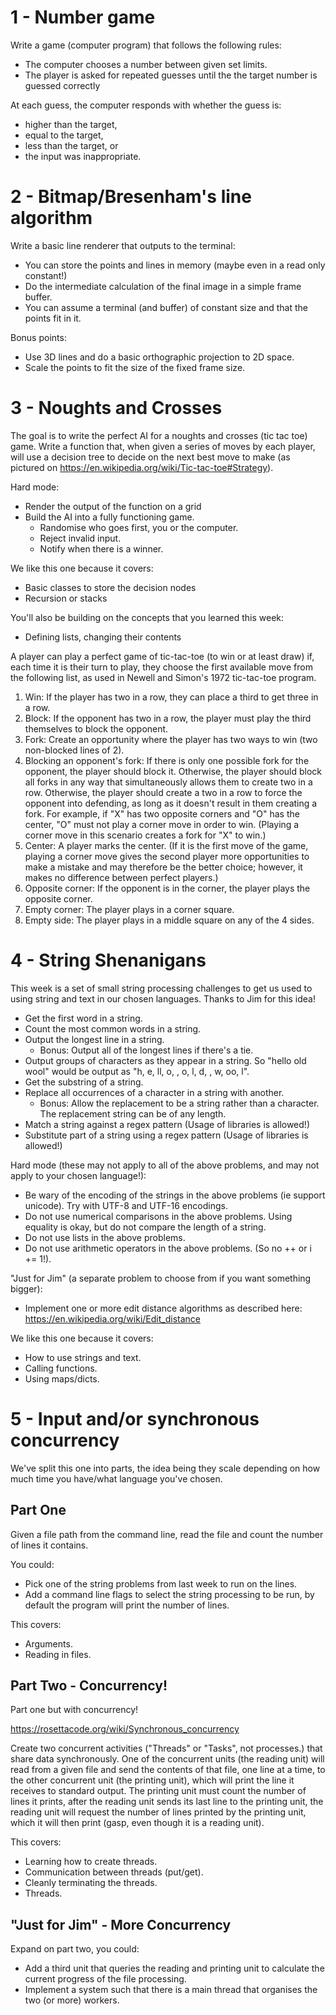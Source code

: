 # 1 - Number game

Write a game (computer program) that follows the following rules:

- The computer chooses a number between given set limits.
- The player is asked for repeated guesses until the the target number is guessed correctly

At each guess, the computer responds with whether the guess is:

- higher than the target,
- equal to the target,
- less than the target, or
- the input was inappropriate.

# 2 - Bitmap/Bresenham's line algorithm

Write a basic line renderer that outputs to the terminal:

- You can store the points and lines in memory (maybe even in a read only constant!)
- Do the intermediate calculation of the final image in a simple frame buffer.
- You can assume a terminal (and buffer) of constant size and that the points fit in it.

Bonus points:

- Use 3D lines and do a basic orthographic projection to 2D space.
- Scale the points to fit the size of the fixed frame size.

# 3 - Noughts and Crosses

The goal is to write the perfect AI for a noughts and crosses (tic tac toe) game.
Write a function that, when given a series of moves by each player, will use a decision tree to decide on the next best move to make (as pictured on https://en.wikipedia.org/wiki/Tic-tac-toe#Strategy).

Hard mode:

- Render the output of the function on a grid
- Build the AI into a fully functioning game.
  - Randomise who goes first, you or the computer.
  - Reject invalid input.
  - Notify when there is a winner.

We like this one because it covers:

- Basic classes to store the decision nodes
- Recursion or stacks

You'll also be building on the concepts that you learned this week:

- Defining lists, changing their contents

A player can play a perfect game of tic-tac-toe (to win or at least draw) if, each time it is their turn to play, they choose the first available move from the following list, as used in Newell and Simon's 1972 tic-tac-toe program.

1. Win: If the player has two in a row, they can place a third to get three in a row.
2. Block: If the opponent has two in a row, the player must play the third themselves to block the opponent.
3. Fork: Create an opportunity where the player has two ways to win (two non-blocked lines of 2).
4. Blocking an opponent's fork: If there is only one possible fork for the opponent, the player should block it. Otherwise, the player should block all forks in any way that simultaneously allows them to create two in a row. Otherwise, the player should create a two in a row to force the opponent into defending, as long as it doesn't result in them creating a fork. For example, if "X" has two opposite corners and "O" has the center, "O" must not play a corner move in order to win. (Playing a corner move in this scenario creates a fork for "X" to win.)
5. Center: A player marks the center. (If it is the first move of the game, playing a corner move gives the second player more opportunities to make a mistake and may therefore be the better choice; however, it makes no difference between perfect players.)
6. Opposite corner: If the opponent is in the corner, the player plays the opposite corner.
7. Empty corner: The player plays in a corner square.
8. Empty side: The player plays in a middle square on any of the 4 sides.

# 4 - String Shenanigans

This week is a set of small string processing challenges to get us used to using string and text in our chosen languages. Thanks to Jim for this idea!
* Get the first word in a string.
* Count the most common words in a string.
* Output the longest line in a string.
  * Bonus: Output all of the longest lines if there's a tie.
* Output groups of characters as they appear in a string. So "hello old wool" would be output as "h, e, ll, o, , o, l, d, , w, oo, l".
* Get the substring of a string.
* Replace all occurrences of a character in a string with another.
  * Bonus: Allow the replacement to be a string rather than a character. The replacement string can be of any length.
* Match a string against a regex pattern (Usage of libraries is allowed!)
* Substitute part of a string using a regex pattern (Usage of libraries is allowed!)

Hard mode (these may not apply to all of the above problems, and may not apply to your chosen language!):
* Be wary of the encoding of the strings in the above problems (ie support unicode). Try with UTF-8 and UTF-16 encodings.
* Do not use numerical comparisons in the above problems. Using equality is okay, but do not compare the length of a string.
* Do not use lists in the above problems.
* Do not use arithmetic operators in the above problems. (So no ++ or i += 1!).

"Just for Jim" (a separate problem to choose from if you want something bigger): 
* Implement one or more edit distance algorithms as described here: https://en.wikipedia.org/wiki/Edit_distance

We like this one because it covers:
* How to use strings and text.
* Calling functions.
* Using maps/dicts.

# 5 - Input and/or synchronous concurrency #

We've split this one into parts, the idea being they scale depending on how much time you have/what language you've chosen.

## Part One

Given a file path from the command line, read the file and count the number of lines it contains.

You could:
* Pick one of the string problems from last week to run on the lines.
* Add a command line flags to select the string processing to be run, by default the program will print the number of lines.

This covers:
* Arguments.
* Reading in files.

## Part Two - Concurrency!
Part one but with concurrency!

https://rosettacode.org/wiki/Synchronous_concurrency

Create two concurrent activities ("Threads" or "Tasks", not processes.) that share data synchronously.
One of the concurrent units (the reading unit) will read from a given file and send the contents of that file, one line at a time, to the other concurrent unit (the printing unit), which will print the line it receives to standard output.
The printing unit must count the number of lines it prints, after the reading unit sends its last line to the printing unit, the reading unit will request the number of lines printed by the printing unit, which it will then print (gasp, even though it is a reading unit).

This covers:
* Learning how to create threads.
* Communication between threads (put/get).
* Cleanly terminating the threads.
* Threads.

## "Just for Jim" - More Concurrency

Expand on part two, you could:
* Add a third unit that queries the reading and printing unit to calculate the current progress of the file processing.
* Implement a system such that there is a main thread that organises the two (or more) workers.
